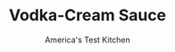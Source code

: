 ---
layout: ../../layouts/MarkdownPostLayout.astro
title: Vodka-Cream Sauce
author: America's Test Kitchen
pubDate: 2023-03-15
description: "We wanted a from-scratch pasta sauce with depth and complexity—in just 15 minutes’ time."
image_url: https://res.cloudinary.com/hksqkdlah/image/upload/ar_1:1,c_fill,dpr_2.0,f_auto,fl_lossy.progressive.strip_profile,g_faces:auto,q_auto:low,w_344/10468_sfs-5easytomatosauces-master-11
tags: ["Sauces"]
calories: 952
protein: 2
carbohydrates: 11
fats: 
fiber: 2
ingredients: ["2 tablespoons, unsalted butter","1/4 cup, finely chopped onion","1/2 teaspoon, table salt","1/4 teaspoon, dried oregano","2 , garlic cloves, minced","1 (28-ounce) can, crushed tomatoes","1/2 cup, vodka","1/4 teaspoon, sugar","1/4 cup, heavy cream","2 tablespoons, chopped fresh parsley"]
serves: 6
time: "30 minutes"
instructions: ["Melt butter in medium saucepan over medium-low heat. Add onion, ½ teaspoon salt, and oregano and cook, stirring occasionally, until onion is golden brown, 3 to 5 minutes. Add garlic and cook until fragrant, about 30 seconds. Stir in tomatoes, vodka, and sugar; increase heat to high; and bring to simmer. Reduce heat to medium-low and simmer until thickened slightly, about 10 minutes. Off heat, stir in cream and parsley. Season with salt and pepper to taste, and serve."]
nutrition: ["417 mg Potassium","54 mg Phosphorus","58 mg Calcium","1 mg Iron","28 mg Magnesium","406 mg Sodium","7 g Fat","1 mg Niacin (B3)","2 g Monounsaturated","14 mg Vitamin C","23 mg Cholesterol","4 g Saturated","2 g Fiber","21 µg Folate (food)","6 g Sugars","28 µg Vitamin K","144 g Water","11 g Carbs","21 µg Folate equivalent (total)","2 g Protein","1 mg Vitamin E","93 µg Vitamin A","158 kcal Energy","952 calories"]
notes: "The test kitchen’s preferred brands of crushed tomatoes are Muir Glen Organic Crushed Tomatoes with Basil and Tuttorosso Crushed Tomatoes in Thick Puree with Basil."
---